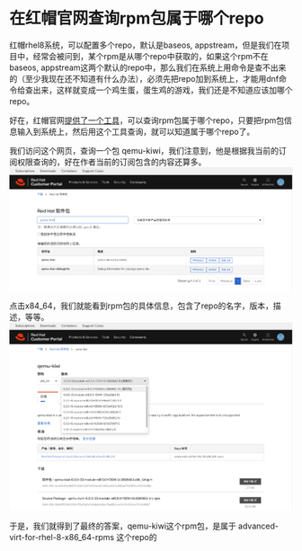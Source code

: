 # 在红帽官网查询rpm包属于哪个repo

红帽rhel8系统，可以配置多个repo，默认是baseos, appstream，但是我们在项目中，经常会被问到，某个rpm是从哪个repo中获取的，如果这个rpm不在baseos, appstream这两个默认的repo中，那么我们在系统上用命令是查不出来的（至少我现在还不知道有什么办法），必须先把repo加到系统上，才能用dnf命令给查出来，这样就变成一个鸡生蛋，蛋生鸡的游戏，我们还是不知道应该加哪个repo。

好在，红帽官网[提供了一个工具](https://access.redhat.com/downloads/content/package-browser)，可以查询rpm包属于哪个repo，只要把rpm包信息输入到系统上，然后用这个工具查询，就可以知道属于哪个repo了。

我们访问这个网页，查询一个包 qemu-kiwi，我们注意到，他是根据我当前的订阅权限查询的，好在作者当前的订阅包含的内容还算多。
![](imgs/2022-01-25-11-53-46.png)

点击x84_64，我们就能看到rpm包的具体信息，包含了repo的名字，版本，描述，等等。
![](imgs/2022-01-25-11-56-00.png)

于是，我们就得到了最终的答案，qemu-kiwi这个rpm包，是属于 advanced-virt-for-rhel-8-x86_64-rpms 这个repo的
